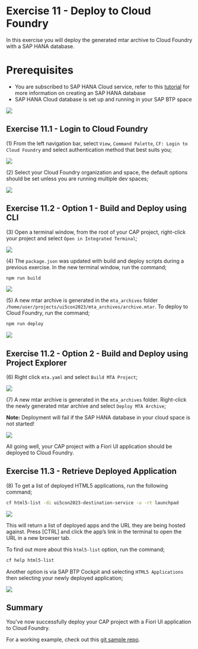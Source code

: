 
# Exercise 11 - Deploy to Cloud Foundry

In this exercise you will deploy the generated mtar archive to Cloud Foundry with a SAP HANA database.

# Prerequisites

* You are subscribed to SAP HANA Cloud service, refer to this [tutorial](https://developers.sap.com/tutorials/hana-cloud-create-db-project.html) for more information on creating an SAP HANA database
* SAP HANA Cloud database is set up and running in your SAP BTP space

![](./images/hana_prerequisite.png)

## Exercise 11.1 - Login to Cloud Foundry

(1) From the left navigation bar, select `View`, `Command Palette`, `CF: Login to Cloud Foundry` and select authentication method that best suits you;

![](./images/image1.png)

(2) Select your Cloud Foundry organization and space, the default options should be set unless you are running multiple dev spaces;

![](./images/image2.png)

## Exercise 11.2 - Option 1 - Build and Deploy using CLI

(3) Open a terminal window, from the root of your CAP project, right-click your project and select `Open in Integrated Terminal`;

![](./images/image3.png)

(4) The `package.json` was updated with build and deploy scripts during a previous exercise. In the new terminal window, run the command;

```bash
npm run build
```

![](./images/image4.png)

(5) A new mtar archive is generated in the `mta_archives` folder `/home/user/projects/ui5con2023/mta_archives/archive.mtar`. To deploy to Cloud Foundry, run the command;

```bash
npm run deploy
```

![](./images/image5.png)

## Exercise 11.2 - Option 2 - Build and Deploy using Project Explorer

(6) Right click `mta.yaml` and select `Build MTA Project`;

![](./images/image6.png)

(7) A new mtar archive is generated in the `mta_archives` folder. Right-click the newly generated mtar archive and select `Deploy MTA Archive`;

__Note:__ Deployment will fail if the SAP HANA database in your cloud space is not started!

![](./images/image7.png)

All going well, your CAP project with a Fiori UI application should be deployed to Cloud Foundry.

## Exercise 11.3 - Retrieve Deployed Application

(8) To get a list of deployed HTML5 applications, run the following command;

```bash
cf html5-list -di ui5con2023-destination-service -u -rt launchpad
```

![](./images/image8.png)

This will return a list of deployed apps and the URL they are being hosted against. Press [CTRL] and click the app’s link in the terminal to open the URL in a new browser tab.

To find out more about this `html5-list` option, run the command;

```bash
cf help html5-list
```

Another option is via SAP BTP Cockpit and selecting `HTML5 Applications` then selecting your newly deployed application;

![](./images/image9.png)

## Summary

You've now successfully deploy your CAP project with a Fiori UI application to Cloud Foundry.

For a working example, check out this [git sample repo](https://github.com/SAP-samples/fiori-tools-samples/tree/main/cap/cap-fiori-mta).

